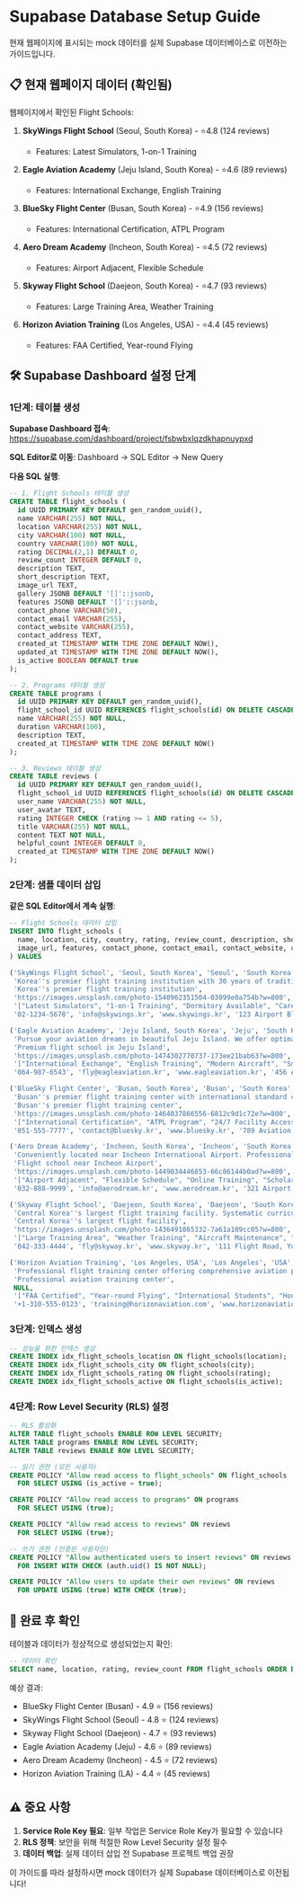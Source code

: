 # Supabase Database Setup Guide

현재 웹페이지에 표시되는 mock 데이터를 실제 Supabase 데이터베이스로 이전하는 가이드입니다.

## 📋 현재 웹페이지 데이터 (확인됨)

웹페이지에서 확인된 Flight Schools:

1. **SkyWings Flight School** (Seoul, South Korea) - ⭐4.8 (124 reviews)
   - Features: Latest Simulators, 1-on-1 Training

2. **Eagle Aviation Academy** (Jeju Island, South Korea) - ⭐4.6 (89 reviews)
   - Features: International Exchange, English Training

3. **BlueSky Flight Center** (Busan, South Korea) - ⭐4.9 (156 reviews)
   - Features: International Certification, ATPL Program

4. **Aero Dream Academy** (Incheon, South Korea) - ⭐4.5 (72 reviews)
   - Features: Airport Adjacent, Flexible Schedule

5. **Skyway Flight School** (Daejeon, South Korea) - ⭐4.7 (93 reviews)
   - Features: Large Training Area, Weather Training

6. **Horizon Aviation Training** (Los Angeles, USA) - ⭐4.4 (45 reviews)
   - Features: FAA Certified, Year-round Flying

## 🛠️ Supabase Dashboard 설정 단계

### 1단계: 테이블 생성

**Supabase Dashboard 접속**: https://supabase.com/dashboard/project/fsbwbxlqzdkhapnuypxd

**SQL Editor로 이동**: Dashboard → SQL Editor → New Query

**다음 SQL 실행**:

```sql
-- 1. Flight Schools 테이블 생성
CREATE TABLE flight_schools (
  id UUID PRIMARY KEY DEFAULT gen_random_uuid(),
  name VARCHAR(255) NOT NULL,
  location VARCHAR(255) NOT NULL,
  city VARCHAR(100) NOT NULL,
  country VARCHAR(100) NOT NULL,
  rating DECIMAL(2,1) DEFAULT 0,
  review_count INTEGER DEFAULT 0,
  description TEXT,
  short_description TEXT,
  image_url TEXT,
  gallery JSONB DEFAULT '[]'::jsonb,
  features JSONB DEFAULT '[]'::jsonb,
  contact_phone VARCHAR(50),
  contact_email VARCHAR(255),
  contact_website VARCHAR(255),
  contact_address TEXT,
  created_at TIMESTAMP WITH TIME ZONE DEFAULT NOW(),
  updated_at TIMESTAMP WITH TIME ZONE DEFAULT NOW(),
  is_active BOOLEAN DEFAULT true
);

-- 2. Programs 테이블 생성
CREATE TABLE programs (
  id UUID PRIMARY KEY DEFAULT gen_random_uuid(),
  flight_school_id UUID REFERENCES flight_schools(id) ON DELETE CASCADE,
  name VARCHAR(255) NOT NULL,
  duration VARCHAR(100),
  description TEXT,
  created_at TIMESTAMP WITH TIME ZONE DEFAULT NOW()
);

-- 3. Reviews 테이블 생성
CREATE TABLE reviews (
  id UUID PRIMARY KEY DEFAULT gen_random_uuid(),
  flight_school_id UUID REFERENCES flight_schools(id) ON DELETE CASCADE,
  user_name VARCHAR(255) NOT NULL,
  user_avatar TEXT,
  rating INTEGER CHECK (rating >= 1 AND rating <= 5),
  title VARCHAR(255) NOT NULL,
  content TEXT NOT NULL,
  helpful_count INTEGER DEFAULT 0,
  created_at TIMESTAMP WITH TIME ZONE DEFAULT NOW()
);
```

### 2단계: 샘플 데이터 삽입

**같은 SQL Editor에서 계속 실행**:

```sql
-- Flight Schools 데이터 삽입
INSERT INTO flight_schools (
  name, location, city, country, rating, review_count, description, short_description,
  image_url, features, contact_phone, contact_email, contact_website, contact_address
) VALUES

('SkyWings Flight School', 'Seoul, South Korea', 'Seoul', 'South Korea', 4.8, 124,
 'Korea''s premier flight training institution with 30 years of tradition. State-of-the-art facilities and experienced instructors make your aviation dreams come true.',
 'Korea''s premier flight training institution',
 'https://images.unsplash.com/photo-1540962351504-03099e0a754b?w=800',
 '["Latest Simulators", "1-on-1 Training", "Dormitory Available", "Career Placement"]'::jsonb,
 '02-1234-5678', 'info@skywings.kr', 'www.skywings.kr', '123 Airport Blvd, Gangseo-gu, Seoul'),

('Eagle Aviation Academy', 'Jeju Island, South Korea', 'Jeju', 'South Korea', 4.6, 89,
 'Pursue your aviation dreams in beautiful Jeju Island. We offer optimal flight conditions and professional training systems.',
 'Premium flight school in Jeju Island',
 'https://images.unsplash.com/photo-1474302770737-173ee21bab63?w=800',
 '["International Exchange", "English Training", "Modern Aircraft", "Small Classes"]'::jsonb,
 '064-987-6543', 'fly@eagleaviation.kr', 'www.eagleaviation.kr', '456 Airport Road, Jeju City'),

('BlueSky Flight Center', 'Busan, South Korea', 'Busan', 'South Korea', 4.9, 156,
 'Busan''s premier flight training center with international standard curriculum and cutting-edge facilities.',
 'Busan''s premier flight training center',
 'https://images.unsplash.com/photo-1464037866556-6812c9d1c72e?w=800',
 '["International Certification", "ATPL Program", "24/7 Facility Access", "Mentoring Program"]'::jsonb,
 '051-555-7777', 'contact@bluesky.kr', 'www.bluesky.kr', '789 Aviation Way, Gangseo-gu, Busan'),

('Aero Dream Academy', 'Incheon, South Korea', 'Incheon', 'South Korea', 4.5, 72,
 'Conveniently located near Incheon International Airport. Professional training at reasonable rates.',
 'Flight school near Incheon Airport',
 'https://images.unsplash.com/photo-1449034446853-66c86144b0ad?w=800',
 '["Airport Adjacent", "Flexible Schedule", "Online Training", "Scholarship Program"]'::jsonb,
 '032-888-9999', 'info@aerodream.kr', 'www.aerodream.kr', '321 Airport Road, Jung-gu, Incheon'),

('Skyway Flight School', 'Daejeon, South Korea', 'Daejeon', 'South Korea', 4.7, 93,
 'Central Korea''s largest flight training facility. Systematic curriculum with excellent instructors.',
 'Central Korea''s largest flight facility',
 'https://images.unsplash.com/photo-1436491865332-7a61a109cc05?w=800',
 '["Large Training Area", "Weather Training", "Aircraft Maintenance", "Corporate Partners"]'::jsonb,
 '042-333-4444', 'fly@skyway.kr', 'www.skyway.kr', '111 Flight Road, Yuseong-gu, Daejeon'),

('Horizon Aviation Training', 'Los Angeles, USA', 'Los Angeles', 'USA', 4.4, 45,
 'Professional flight training center offering comprehensive aviation programs. No visual marketing materials available at this time.',
 'Professional aviation training center',
 NULL,
 '["FAA Certified", "Year-round Flying", "International Students", "Housing Assistance"]'::jsonb,
 '+1-310-555-0123', 'training@horizonaviation.com', 'www.horizonaviation.com', '500 Aviation Circle, Los Angeles, CA 90045');
```

### 3단계: 인덱스 생성

```sql
-- 성능을 위한 인덱스 생성
CREATE INDEX idx_flight_schools_location ON flight_schools(location);
CREATE INDEX idx_flight_schools_city ON flight_schools(city);
CREATE INDEX idx_flight_schools_rating ON flight_schools(rating);
CREATE INDEX idx_flight_schools_active ON flight_schools(is_active);
```

### 4단계: Row Level Security (RLS) 설정

```sql
-- RLS 활성화
ALTER TABLE flight_schools ENABLE ROW LEVEL SECURITY;
ALTER TABLE programs ENABLE ROW LEVEL SECURITY;
ALTER TABLE reviews ENABLE ROW LEVEL SECURITY;

-- 읽기 권한 (모든 사용자)
CREATE POLICY "Allow read access to flight_schools" ON flight_schools
  FOR SELECT USING (is_active = true);

CREATE POLICY "Allow read access to programs" ON programs
  FOR SELECT USING (true);

CREATE POLICY "Allow read access to reviews" ON reviews
  FOR SELECT USING (true);

-- 쓰기 권한 (인증된 사용자만)
CREATE POLICY "Allow authenticated users to insert reviews" ON reviews
  FOR INSERT WITH CHECK (auth.uid() IS NOT NULL);

CREATE POLICY "Allow users to update their own reviews" ON reviews
  FOR UPDATE USING (true) WITH CHECK (true);
```

## 🚀 완료 후 확인

테이블과 데이터가 정상적으로 생성되었는지 확인:

```sql
-- 데이터 확인
SELECT name, location, rating, review_count FROM flight_schools ORDER BY rating DESC;
```

예상 결과:
- BlueSky Flight Center (Busan) - 4.9 ⭐ (156 reviews)
- SkyWings Flight School (Seoul) - 4.8 ⭐ (124 reviews)
- Skyway Flight School (Daejeon) - 4.7 ⭐ (93 reviews)
- Eagle Aviation Academy (Jeju) - 4.6 ⭐ (89 reviews)
- Aero Dream Academy (Incheon) - 4.5 ⭐ (72 reviews)
- Horizon Aviation Training (LA) - 4.4 ⭐ (45 reviews)

## ⚠️ 중요 사항

1. **Service Role Key 필요**: 일부 작업은 Service Role Key가 필요할 수 있습니다
2. **RLS 정책**: 보안을 위해 적절한 Row Level Security 설정 필수
3. **데이터 백업**: 실제 데이터 삽입 전 Supabase 프로젝트 백업 권장

이 가이드를 따라 설정하시면 mock 데이터가 실제 Supabase 데이터베이스로 이전됩니다!